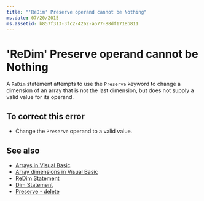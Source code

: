 ```yaml
---
title: "'ReDim' Preserve operand cannot be Nothing"
ms.date: 07/20/2015
ms.assetid: b857f313-3fc2-4262-a577-88df1718b811
---
```

# 'ReDim' Preserve operand cannot be Nothing
A `ReDim` statement attempts to use the `Preserve` keyword to change a dimension of an array that is not the last dimension, but does not supply a valid value for its operand.  
  
## To correct this error  
  
-   Change the `Preserve` operand to a valid value.  
  
## See also
- [Arrays in Visual Basic](~/docs/visual-basic/programming-guide/language-features/arrays/index.md)
- [Array dimensions in Visual Basic](~/docs/visual-basic/programming-guide/language-features/arrays/array-dimensions.md)
- [ReDim Statement](../../visual-basic/language-reference/statements/redim-statement.md)
- [Dim Statement](../../visual-basic/language-reference/statements/dim-statement.md)
- [Preserve - delete](https://msdn.microsoft.com/library/91badeab-b4e0-48b6-92c9-9f0c8f995d81)
